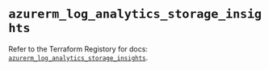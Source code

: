 # `azurerm_log_analytics_storage_insights`

Refer to the Terraform Registory for docs: [`azurerm_log_analytics_storage_insights`](https://registry.terraform.io/providers/hashicorp/azurerm/3.52.0/docs/resources/log_analytics_storage_insights).
